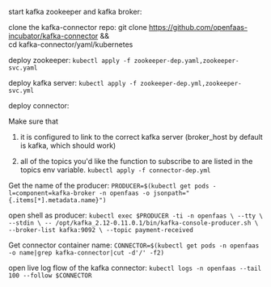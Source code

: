 start kafka zookeeper and kafka broker:

clone the kafka-connector repo:
git clone https://github.com/openfaas-incubator/kafka-connector && \
  cd kafka-connector/yaml/kubernetes



deploy zookeeper:
`kubectl apply -f zookeeper-dep.yaml,zookeeper-svc.yaml`

deploy kafka server:
`kubectl apply -f zookeeper-dep.yml,zookeeper-svc.yml`

deploy connector:

Make sure that

1) it is configured to link to the correct kafka server (broker_host by default is kafka, which should work)


2) all of the topics you'd like the function to subscribe to are listed in the topics env variable.
`
kubectl apply -f connector-dep.yml
`

Get the name of the producer:
`PRODUCER=$(kubectl get pods -l=component=kafka-broker -n openfaas -o jsonpath="{.items[*].metadata.name}")`

open shell as producer:
`
kubectl exec $PRODUCER -ti -n openfaas \
    --tty \
    --stdin \
    -- /opt/kafka_2.12-0.11.0.1/bin/kafka-console-producer.sh \
    --broker-list kafka:9092 \
    --topic payment-received
`

Get connector container name:
`CONNECTOR=$(kubectl get pods -n openfaas -o name|grep kafka-connector|cut -d'/' -f2)`

open live log flow of the kafka connector:
`kubectl logs -n openfaas --tail 100 --follow $CONNECTOR`

